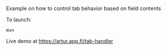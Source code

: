 Example on how to control tab behavior based on field contents

To launch: 
```
mvn
```

Live demo at https://artur.app.fi/tab-handler